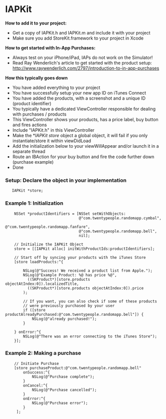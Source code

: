 IAPKit
======

**How to add it to your project:**

* Get a copy of IAPKit.h and IAPKit.m and include it with your project
* Make sure you add StoreKit.framework to your project in Xcode

**How to get started with In-App Purchases:**

* Always test on your iPhone/iPad, IAPs do not work on the Simulator!
* Read Ray Wenderlich's article to get started with the product setup:
  http://www.raywenderlich.com/2797/introduction-to-in-app-purchases

**How this typically goes down**

* You have added everything to your project
* You have successfully setup your new app ID on iTunes Connect
* You have added the products, with a screenshot and a unique ID (product identifier)
* You typically have a dedicated ViewController responsible for dealing with purchases / products
* This ViewController shows your products, has a price label, buy button and fires actions
* Include "IAPKit.h" in this ViewController
* Make the **IAPKit *store** object a global object, it will fail if you only instantiate/store it within viewDidLoad
* Add the initialization below to your viewWillAppear and/or launch it in a separate thread
* Route an IBAction for your buy button and fire the code further down (purchase example)
* Done

### Setup: Declare the object in your implementation

```ObjC
   IAPKit *store;
```

### Example 1: Initialization
  
```ObjC
    NSSet *productIdentifiers = [NSSet setWithObjects:
                                 @"com.twentypeople.randomapp.cymbal",
                                 @"com.twentypeople.randomapp.fanfare",
                                 @"com.twentypeople.randomapp.bell",
                                 nil];

    // Initialize the IAPKit Object
    store = [[IAPKit alloc] initWithProductIds:productIdentifiers];

    // Start off by syncing your products with the iTunes Store 
    [store loadProducts:^{
    
        NSLog(@"Success! We received a product list from Apple.");        
        NSLog(@"Example Product: %@ has price %@", 
          ((SKProduct*)[store.products objectAtIndex:0]).localizedTitle,
          ((SKProduct*)[store.products objectAtIndex:0]).price
        );
        
        // If you want, you can also check if some of these products 
        // were previously purchased by your user
        if ([store productAlreadyPurchased:@"com.twentypeople.randomapp.bell"]) {
            NSLog(@"already purchased!");
        }
        
    } onError:^{
        NSLog(@"There was an error connecting to the iTunes Store");
    }];
```   

### Example 2: Making a purchase

```ObjC
    // Initiate Purchase
    [store purchaseProduct:@"com.twentypeople.randomapp.bell" 
        onSuccess:^{
            NSLog(@"Purchase complete");
        } 
        onCancel:^{
            NSLog(@"Purchase cancelled");
        }
        onError:^{
            NSLog(@"Purchase error");
        }
     ];
```